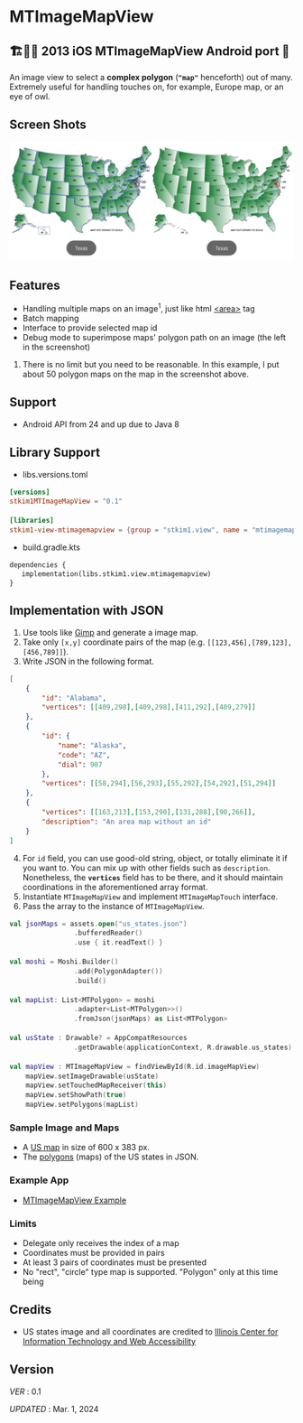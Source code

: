 # MTImageMapView  
## 🏗️👷‍♂️ 2013 iOS MTImageMapView Android port 🏡

An image view to select a __complex polygon__ (__`"map"`__ henceforth) out of many. 
Extremely useful for handling touches on, for example, Europe map, or an eye of owl.  

## Screen Shots  

![screenshot](https://raw.githubusercontent.com/stkim1/view.MTImageMapView/main/sample/screenshot.jpg)

## Features  

- Handling multiple maps on an image<sup>1</sup>, just like html [\<area\>](https://developer.mozilla.org/en-US/docs/Web/HTML/Element/area) tag  
- Batch mapping  
- Interface to provide selected map id  
- Debug mode to superimpose maps' polygon path on an image (the left in the screenshot)  

1. There is no limit but you need to be reasonable. In this example, I put about 50 polygon maps on the map in the screenshot above.  

## Support  

- Android API from 24 and up due to Java 8  

## Library Support  

- libs.versions.toml  

```toml
[versions]
stkim1MTImageMapView = "0.1"

[libraries]
stkim1-view-mtimagemapview = {group = "stkim1.view", name = "mtimagemapview", version.ref = "stkim1MTImageMapView"}
```

- build.gradle.kts
```
dependencies {
   implementation(libs.stkim1.view.mtimagemapview)
}
```

## Implementation with JSON  
1. Use tools like [Gimp](http://www.gimp.org/) and generate a image map.  
2. Take only `[x,y]` coordinate pairs of the map (e.g. `[[123,456],[789,123],[456,789]]`).  
3. Write JSON in the following format.  
```json
[
    {
        "id": "Alabama",
        "vertices": [[409,298],[409,298],[411,292],[409,279]]
    },
    {
        "id": {
            "name": "Alaska",
            "code": "AZ",
            "dial": 907
        },
        "vertices": [[58,294],[56,293],[55,292],[54,292],[51,294]]
    },
    {
        "vertices": [[163,213],[153,290],[131,288],[90,266]],
        "description": "An area map without an id"
    }
]
```
4. For `id` field, you can use good-old string, object, or totally eliminate it if you want to. You can mix up with other fields such as `description`. Nonetheless, the __`vertices`__ field has to be there, and it should maintain coordinations in the aforementioned array format.  
5. Instantiate `MTImageMapView` and implement `MTImageMapTouch` interface.  
6. Pass the array to the instance of `MTImageMapView`.  
```kotlin
val jsonMaps = assets.open("us_states.json")
                .bufferedReader()
                .use { it.readText() }

val moshi = Moshi.Builder()
                .add(PolygonAdapter())
                .build()

val mapList: List<MTPolygon> = moshi
                .adapter<List<MTPolygon>>()
                .fromJson(jsonMaps) as List<MTPolygon>

val usState : Drawable? = AppCompatResources
                .getDrawable(applicationContext, R.drawable.us_states)

val mapView : MTImageMapView = findViewById(R.id.imageMapView)
    mapView.setImageDrawable(usState)
    mapView.setTouchedMapReceiver(this)
    mapView.setShowPath(true)
    mapView.setPolygons(mapList)
```  

### Sample Image and Maps  

- A [US map](https://github.com/stkim1/view.MTImageMapView/blob/main/sample/US_States.gif) in size of 600 x 383 px.  
- The [polygons](https://github.com/stkim1/view.MTImageMapView/blob/main/sample/assets/us_states.json) (maps) of the US states in JSON.  

### Example App  

- [MTImageMapView Example](https://github.com/stkim1/MTImageMapViewExample)

### Limits  

- Delegate only receives the index of a map  
- Coordinates must be provided in pairs  
- At least 3 pairs of coordinates must be presented  
- No "rect", "circle" type map is supported. "Polygon" only at this time being  

## Credits  
- US states image and all coordinates are credited to [Illinois Center for Information Technology and Web Accessibility](http://html.cita.illinois.edu/text/map/map-example.php)  

## Version

_VER_ : 0.1  

_UPDATED_ : Mar. 1, 2024